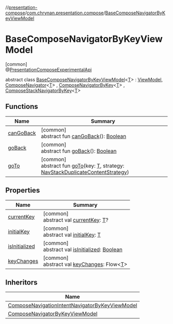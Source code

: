 //[presentation-compose](../../../index.md)/[com.chrynan.presentation.compose](../index.md)/[BaseComposeNavigatorByKeyViewModel](index.md)

# BaseComposeNavigatorByKeyViewModel

[common]\
@[PresentationComposeExperimentalApi](../-presentation-compose-experimental-api/index.md)

abstract class [BaseComposeNavigatorByKeyViewModel](index.md)&lt;[T](index.md)&gt; : [ViewModel](../../../../presentation-core/presentation-core/com.chrynan.presentation/-view-model/index.md), [ComposeNavigator](../-compose-navigator/index.md)&lt;[T](index.md)&gt; , [ComposeNavigatorByKey](../-compose-navigator-by-key/index.md)&lt;[T](index.md)&gt; , [ComposeStackNavigatorByKey](../-compose-stack-navigator-by-key/index.md)&lt;[T](index.md)&gt;

## Functions

| Name | Summary |
|---|---|
| [canGoBack](../-compose-stack-navigator/can-go-back.md) | [common]<br>abstract fun [canGoBack](../-compose-stack-navigator/can-go-back.md)(): [Boolean](https://kotlinlang.org/api/latest/jvm/stdlib/kotlin/-boolean/index.html) |
| [goBack](../-compose-stack-navigator-by-key/go-back.md) | [common]<br>abstract fun [goBack](../-compose-stack-navigator-by-key/go-back.md)(): [Boolean](https://kotlinlang.org/api/latest/jvm/stdlib/kotlin/-boolean/index.html) |
| [goTo](../-compose-navigator-by-key/go-to.md) | [common]<br>abstract fun [goTo](../-compose-navigator-by-key/go-to.md)(key: [T](index.md), strategy: [NavStackDuplicateContentStrategy](../-nav-stack-duplicate-content-strategy/index.md)) |

## Properties

| Name | Summary |
|---|---|
| [currentKey](../-compose-navigator/current-key.md) | [common]<br>abstract val [currentKey](../-compose-navigator/current-key.md): [T](index.md)? |
| [initialKey](../-compose-navigator/initial-key.md) | [common]<br>abstract val [initialKey](../-compose-navigator/initial-key.md): [T](index.md) |
| [isInitialized](../-compose-navigator/is-initialized.md) | [common]<br>abstract val [isInitialized](../-compose-navigator/is-initialized.md): [Boolean](https://kotlinlang.org/api/latest/jvm/stdlib/kotlin/-boolean/index.html) |
| [keyChanges](../-compose-navigator/key-changes.md) | [common]<br>abstract val [keyChanges](../-compose-navigator/key-changes.md): Flow&lt;[T](index.md)&gt; |

## Inheritors

| Name |
|---|
| [ComposeNavigationIntentNavigatorByKeyViewModel](../-compose-navigation-intent-navigator-by-key-view-model/index.md) |
| [ComposeNavigatorByKeyViewModel](../-compose-navigator-by-key-view-model/index.md) |
